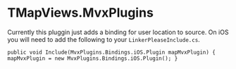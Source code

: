 # TMapViews.MvxPlugins

Currently this pluggin just adds a binding for user location to source.
On iOS you will need to add the following to your `LinkerPleaseInclude.cs`.

`public void Include(MvxPlugins.Bindings.iOS.Plugin mapMvxPlugin)
{
    mapMvxPlugin = new MvxPlugins.Bindings.iOS.Plugin();
}`
